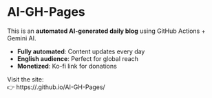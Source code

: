 # AI-GH-Pages

This is an **automated AI-generated daily blog** using GitHub Actions + Gemini AI.

- **Fully automated**: Content updates every day
- **English audience**: Perfect for global reach
- **Monetized**: Ko-fi link for donations

Visit the site:  
👉 https://<your-username>.github.io/AI-GH-Pages/
